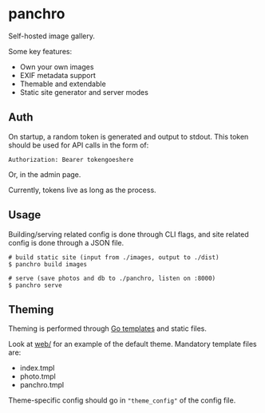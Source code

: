 # panchro

Self-hosted image gallery.

Some key features:

- Own your own images
- EXIF metadata support
- Themable and extendable
- Static site generator and server modes

## Auth

On startup, a random token is generated and output to stdout. This token should be used for API calls in the form of:

```http
Authorization: Bearer tokengoeshere
```

Or, in the admin page.

Currently, tokens live as long as the process.

## Usage

Building/serving related config is done through CLI flags, and site related config is done through a JSON file.

```shell
# build static site (input from ./images, output to ./dist)
$ panchro build images

# serve (save photos and db to ./panchro, listen on :8000)
$ panchro serve
```

## Theming

Theming is performed through [Go templates](https://pkg.go.dev/html/template) and static files.

Look at [web/](web/) for an example of the default theme. Mandatory template files are:

- index.tmpl
- photo.tmpl
- panchro.tmpl

Theme-specific config should go in `"theme_config"` of the config file.
